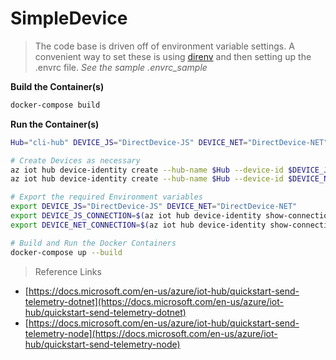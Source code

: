 # SimpleDevice

> The code base is driven off of environment variable settings.  A convenient way to set these is using [direnv](https://github.com/direnv/direnv) and then setting up the .envrc file.  _See the sample .envrc_sample_


__Build the Container(s)__

  ```bash
  docker-compose build
  ```

__Run the Container(s)__

  ```bash
  Hub="cli-hub" DEVICE_JS="DirectDevice-JS" DEVICE_NET="DirectDevice-NET"

  # Create Devices as necessary
  az iot hub device-identity create --hub-name $Hub --device-id $DEVICE_JS
  az iot hub device-identity create --hub-name $Hub --device-id $DEVICE_NET

  # Export the required Environment variables
  export DEVICE_JS="DirectDevice-JS" DEVICE_NET="DirectDevice-NET"
  export DEVICE_JS_CONNECTION=$(az iot hub device-identity show-connection-string --hub-name $Hub --device-id $DEVICE_JS -otsv)
  export DEVICE_NET_CONNECTION=$(az iot hub device-identity show-connection-string --hub-name $Hub --device-id $DEVICE_NET -otsv)

  # Build and Run the Docker Containers
  docker-compose up --build
  ```

> Reference Links
  - [https://docs.microsoft.com/en-us/azure/iot-hub/quickstart-send-telemetry-dotnet](https://docs.microsoft.com/en-us/azure/iot-hub/quickstart-send-telemetry-dotnet)
  - [https://docs.microsoft.com/en-us/azure/iot-hub/quickstart-send-telemetry-node](https://docs.microsoft.com/en-us/azure/iot-hub/quickstart-send-telemetry-node)

